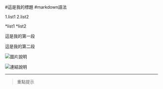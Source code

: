 #這是我的標題
#markdown語法

1.list1
2.list2


*list1
*list2

這是我的第一段

這是我的第二段

![圖片說明](圖片網址)

![連結說明](連結網址)


---

>重點提示


